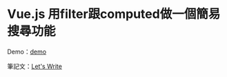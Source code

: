 # Vue.js 用filter跟computed做一個簡易搜尋功能

Demo：[demo](https://letswritetw.github.io/letswrite-vue-search/)

筆記文：[Let's Write](https://letswrite.tw/vue-search/)
